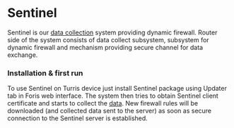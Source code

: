 Sentinel
=========================

Sentinel is our [data collection](/basics/collect/why) system providing dynamic firewall. Router side of
the system consists of data collect subsystem, subsystem for dynamic firewall and
mechanism providing secure channel for data exchange.

### Installation & first run

To use Sentinel on Turris device just install Sentinel package using Updater tab
in Foris web interface. The system then tries to obtain Sentinel client
certificate and starts to collect the [data](/basics/collect/data). New firewall rules
will be downloaded (and collected data sent to the server) as soon as secure
connection to the Sentinel server is established.
